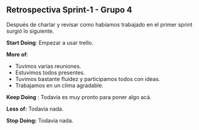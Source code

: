 ## Retrospectiva Sprint-1 - Grupo 4

Después de charlar y revisar como habíamos trabajado en el primer sprint surgió lo siguiente.

**Start Doing**: Empezar a usar trello. 

**More of**:
- Tuvimos varias reuniones. 
- Estuvimos todos presentes.
- Tuvimos bastante fluidez y participamos todos con ideas.
- Trabajamos en un clima agradable.

**Keep Doing** : Todavía es muy pronto para poner algo acá.

**Less of:** Todavía nada.

**Stop Doing:** Todavía nada.